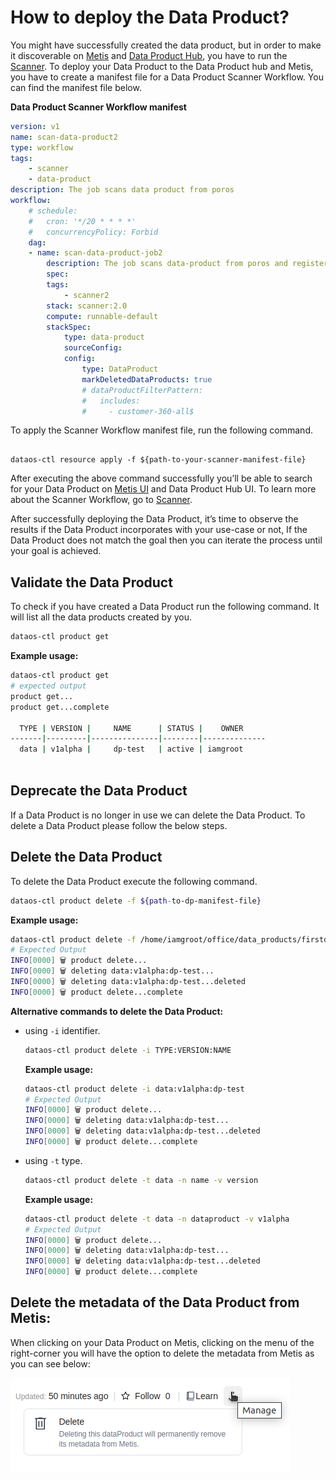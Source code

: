 # How to deploy the Data Product?

You might have successfully created the data product, but in order to make it discoverable on [Metis](/interfaces/metis/) and [Data Product Hub](/interfaces/data_product_hub/), you have to run the [Scanner](/resources/stacks/scanner/). To deploy your Data Product to the Data Product hub and Metis, you have to create a manifest file for a Data Product Scanner Workflow. You can find the manifest file below.

**Data Product Scanner Workflow manifest**
    
```yaml
version: v1
name: scan-data-product2
type: workflow
tags:
    - scanner
    - data-product
description: The job scans data product from poros
workflow:
    # schedule:
    #   cron: '*/20 * * * *'
    #   concurrencyPolicy: Forbid
    dag:
    - name: scan-data-product-job2
        description: The job scans data-product from poros and register data to metis
        spec:
        tags:
            - scanner2
        stack: scanner:2.0
        compute: runnable-default
        stackSpec:
            type: data-product
            sourceConfig:
            config:
                type: DataProduct
                markDeletedDataProducts: true
                # dataProductFilterPattern:
                #   includes:
                #     - customer-360-all$
```
    

To apply the Scanner Workflow manifest file, run the following command.

```shell

dataos-ctl resource apply -f ${path-to-your-scanner-manifest-file}

```

After executing the above command successfully you’ll be able to search for your Data Product on [Metis UI](/interfaces/metis/) and Data Product Hub UI. To learn more about the Scanner Workflow, go to [Scanner](/resources/stacks/scanner/).

After successfully deploying the Data Product, it’s time to observe the results if the Data Product incorporates with your use-case or not, If the Data Product does not match the goal then you can iterate the process until your goal is achieved. 

## Validate the Data Product

To check if you have created a Data Product run the following command. It will list all the data products created by you.

```bash
dataos-ctl product get
```

**Example usage:**

```bash
dataos-ctl product get
# expected output
product get...                             
product get...complete                     

  TYPE | VERSION |     NAME      | STATUS |    OWNER     
-------|---------|---------------|--------|--------------
  data | v1alpha |     dp-test   | active | iamgroot  
  

```
## Deprecate the Data Product
If a Data Product is no longer in use we can delete the Data Product. To delete a Data Product please follow the below steps.

## Delete the Data Product

To delete the Data Product execute the following command.

```bash
dataos-ctl product delete -f ${path-to-dp-manifest-file}
```

**Example usage:**

```bash
dataos-ctl product delete -f /home/iamgroot/office/data_products/firstdp.yaml
# Expected Output
INFO[0000] 🗑 product delete...                          
INFO[0000] 🗑 deleting data:v1alpha:dp-test... 
INFO[0000] 🗑 deleting data:v1alpha:dp-test...deleted 
INFO[0000] 🗑 product delete...complete 
```

**Alternative commands to delete the Data Product:**

- using `-i` identifier.
    
    ```bash
    dataos-ctl product delete -i TYPE:VERSION:NAME
    ```
    
    **Example usage:**
    
    ```bash
    dataos-ctl product delete -i data:v1alpha:dp-test
    # Expected Output
    INFO[0000] 🗑 product delete...                          
    INFO[0000] 🗑 deleting data:v1alpha:dp-test... 
    INFO[0000] 🗑 deleting data:v1alpha:dp-test...deleted 
    INFO[0000] 🗑 product delete...complete 
    ```
    
- using `-t` type.
    
    ```bash
    dataos-ctl product delete -t data -n name -v version
    ```
    
    **Example usage:**
    
    ```bash
    dataos-ctl product delete -t data -n dataproduct -v v1alpha
    # Expected Output
    INFO[0000] 🗑 product delete...                          
    INFO[0000] 🗑 deleting data:v1alpha:dp-test... 
    INFO[0000] 🗑 deleting data:v1alpha:dp-test...deleted 
    INFO[0000] 🗑 product delete...complete 
    ```
    

## Delete the metadata of the Data Product from Metis:

When clicking on your Data Product on Metis, clicking on the menu of the right-corner you will have the option to delete the metadata from Metis as you can see below:

![delete](/products/data_product/how_to_guides/delete.png)
